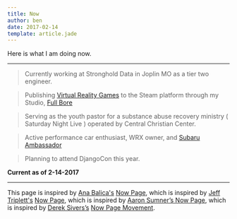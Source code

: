 ```yaml
---
title: Now
author: ben
date: 2017-02-14
template: article.jade
---
```


Here is what I am doing now.

---


> Currently working at Stronghold Data in Joplin MO as a tier two engineer.

> Publishing [Virtual Reality Games](http://thefortawesome.com/) to the Steam platform through my Studio, [Full Bore](http://fbstudios.com/)

> Serving as the youth pastor for a substance abuse recovery ministry ( Saturday Night Live ) operated by Central Christian Center.

> Active performance car enthusiast, WRX owner, and [Subaru Ambassador](https://www.subaruambassador.com/)

> Planning to attend DjangoCon this year.

**Current as of 2-14-2017**

---

This page is inspired by [Ana Balica's](http://ana-balica.github.io/) [Now Page](http://ana-balica.github.io/now/), which is inspired by [Jeff Triplett's](https://jefftriplett.com/) [Now Page](https://jefftriplett.com/now/), which is inspired by [Aaron Sumner’s Now Page](https://aaronsumner.com/pages/now.html), which is inspired by [Derek Sivers’s](https://sivers.org/now) [Now Page Movement](http://nownownow.com/about).
